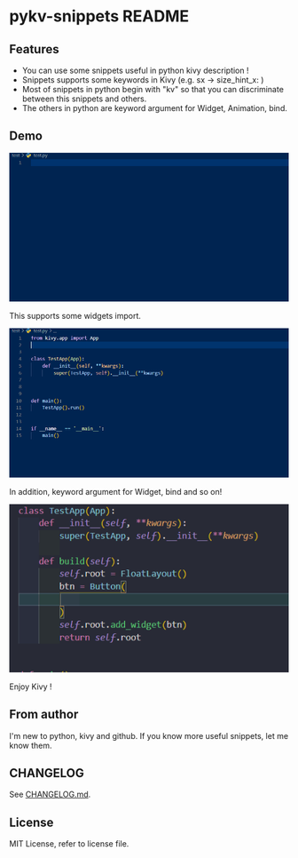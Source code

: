 # pykv-snippets README

## Features

- You can use some snippets useful in python kivy description !
- Snippets supports some keywords in Kivy (e.g. sx -> size_hint_x: )
- Most of snippets in python begin with "kv" so that you can discriminate between this snippets and others.
- The others in python are keyword argument for Widget, Animation, bind.

## Demo

![python-Kivy-snippets](image/pythonDemo.gif)

This supports some widgets import.

![python-Kivy-snippets](image/importDEMO.gif)

In addition, keyword argument for Widget, bind and so on!

![python-Kivy-snippets](image/keywordArgumentDemo.gif)

Enjoy Kivy !

## From author

I'm new to python, kivy and github.
If you know more useful snippets, let me know them.

## CHANGELOG

See [CHANGELOG.md](https://github.com/Take-Me1010/pykv-snippets).

## License

MIT License, refer to license file.
